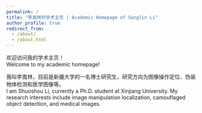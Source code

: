 ```yaml
---
permalink: /
title: "李嵩林的学术主页 | Academic Homepage of Songlin Li"
author_profile: true
redirect_from: 
  - /about/
  - /about.html
---
```


欢迎访问我的学术主页！  
 Welcome to my academic homepage!

 我叫李嵩林，目前是新疆大学的一名博士研究生，研究方向为图像操作定位、伪装物体检测和医学图像等。  
 I am Shuoshou Li, currently a Ph.D. student at Xinjiang University. My research interests include image manipulation localization, camouflaged object detection, and medical images.  
